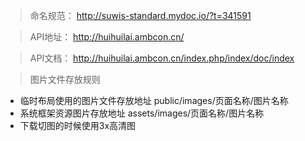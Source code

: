 > 命名规范： <http://suwis-standard.mydoc.io/?t=341591>

> API地址： http://huihuilai.ambcon.cn/

> API文档： <http://huihuilai.ambcon.cn/index.php/index/doc/index>

> 图片文件存放规则

+ 临时布局使用的图片文件存放地址  public/images/页面名称/图片名称
+ 系统框架资源图片存放地址  assets/images/页面名称/图片名称
+ 下载切图的时候使用3x高清图
